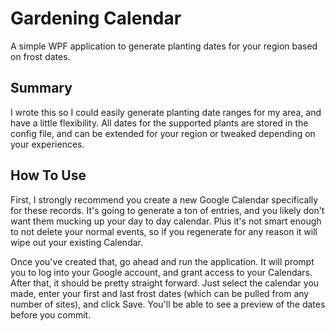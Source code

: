 # Gardening Calendar
A simple WPF application to generate planting dates for your region based on frost dates.

## Summary
I wrote this so I could easily generate planting date ranges for my area, and have a little flexibility. All dates for the supported plants are stored in the config file, and can be extended for your region or tweaked depending on your experiences.

## How To Use
First, I strongly recommend you create a new Google Calendar specifically for these records. It's going to generate a ton of entries, and you likely don't want them mucking up your day to day calendar. Plus it's not smart enough to not delete your normal events, so if you regenerate for any reason it will wipe out your existing Calendar.

Once you've created that, go ahead and run the application. It will prompt you to log into your Google account, and grant access to your Calendars. After that, it should be pretty straight forward. Just select the calendar you made, enter your first and last frost dates (which can be pulled from any number of sites), and click Save. You'll be able to see a preview of the dates before you commit.
